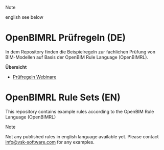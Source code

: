 > [!NOTE]  
> english see below

# OpenBIMRL Prüfregeln (DE)

In dem Repository finden die Beispielregeln zur fachlichen Prüfung von BIM-Modellen auf Basis der OpenBIM Rule Language (OpenBIMRL).

**Übersicht**
* [Prüfregeln Webinare](https://github.com/VSK-Software-GmbH/BIM.permit-IDS-repository/tree/main/de/Webinare)




# OpenBIMRL Rule Sets (EN)
This repository contains example rules according to the OpenBIM Rule Language (OpenBIMRL)

> [!NOTE]  
> Not any published rules in english language available yet. Please contact info@vsk-software.com for any examples.
